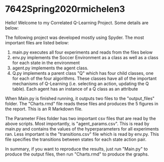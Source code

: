 # 7642Spring2020rmichelen3

Hello! Welcome to my Correlated Q-Learning Project. Some details are below:

The following project was developed mostly using Spyder. The most important files are listed below:

1) main.py executes all four experiments and reads from the files below
2) env.py implements the Soccer Environment as a class as well as a class for each state in the environment
3) agent.py implements the agent class. 
4) Q.py implements a parent class "Q" which has four child classes, one for each of the four algorithms. These classes have all of the important mechanisms of Q-Learning (i.e. selecting an action, updating the Q table). Each agent has an instance of a Q class as an attribute

When Main.py is finished running, it outputs two files to the "output_files" folder. The "Charts.rmd" file reads these files and produces the 5 figures in the report. This is an R Markdown file.

The Parameter Files folder has two important csv files that are read by the above scripts. Most importantly, is "agent_params.csv". This is read by main.py and contains the values of the hyperparameters for all experiments ran. Less important is the "transitions.csv" file which is read by env.py. This file specifies the transitions between states for each state action pair. 

In summary, if you want to reproduce the results, just run "Main.py" to produce the output files, then run "Charts.rmd" to produce the graphs.
